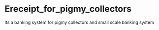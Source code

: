 # Ereceipt_for_pigmy_collectors
Its a banking system for pigmy collectors and small scale banking system
